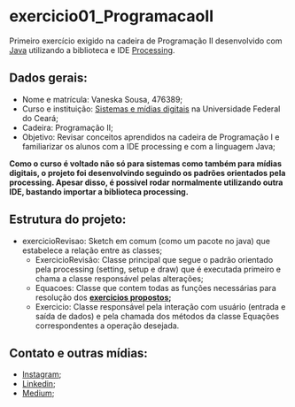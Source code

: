 # exercicio01_ProgramacaoII
Primeiro exercício exigido na cadeira de Programação II desenvolvido com [Java](https://www.java.com/pt_BR/download/) utilizando a biblioteca e IDE [Processing](https://processing.org/). 

## Dados gerais:
* Nome e matrícula: Vaneska Sousa, 476389;
* Curso e instituição: [Sistemas e mídias digitais](https://smd.ufc.br/pt/sobre-o-curso/) na Universidade Federal do Ceará;
* Cadeira: Programação II;
* Objetivo: Revisar conceitos aprendidos na cadeira de Programação I e familiarizar os alunos com a IDE processing e com a linguagem Java;

**Como o curso é voltado não só para sistemas como também para mídias digitais, o projeto foi desenvolvindo seguindo os padrões orientados pela processing. Apesar disso, é possivel rodar normalmente utilizando outra IDE, bastando importar a biblioteca processing.**

## Estrutura do projeto:
* exercicioRevisao: Sketch em comum (como um pacote no java) que estabelece a relação entre as classes;
  * ExercicioRevisão: Classe principal que segue o padrão orientado pela processing (setting, setup e draw) que é executada primeiro e chama a classe responsável pelas alterações;
  * Equacoes: Classe que contem todas as funções necessárias para resolução dos **[exercicios propostos](https://drive.google.com/file/d/1cFUMqNdslqTKcfNgb_5g8KDFCqUUCXhF/view?usp=sharing);**
  * Exercicio: Classe responsável pela interação com usuário (entrada e saída de dados) e pela chamada dos métodos da classe Equações correspondentes a operação desejada. 

## Contato e outras mídias:
* [Instagram](https://www.instagram.com/vaneska.sousa20/);
* [Linkedin](https://www.linkedin.com/in/vaneska-sousa);
* [Medium](https://medium.com/@vaneskakaren15);
